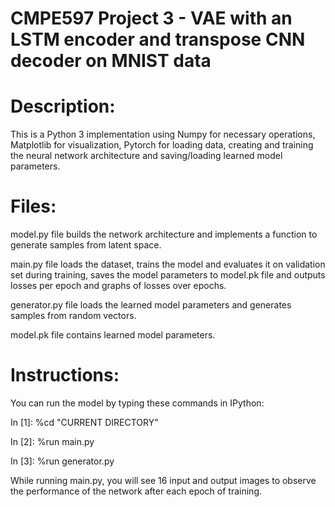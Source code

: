# CMPE597 Project 3 - VAE with an LSTM encoder and transpose CNN decoder on MNIST data
# Description:
This is a Python 3 implementation using Numpy for necessary operations, Matplotlib for visualization, Pytorch for loading data, creating and training the neural network architecture and saving/loading learned model parameters.

# Files:
model.py file builds the network architecture and implements a function to generate samples from latent space.

main.py file loads the dataset, trains the model and evaluates it on validation set during training, saves the model parameters to model.pk file and outputs losses per epoch and graphs of losses over epochs.

generator.py file loads the learned model parameters and generates samples from random vectors.

model.pk file contains learned model parameters.

# Instructions:
You can run the model by typing these commands in IPython:

In [1]: %cd "CURRENT DIRECTORY"

In [2]: %run main.py

In [3]: %run generator.py

While running main.py, you will see 16 input and output images to observe the performance of the network after each epoch of training.

